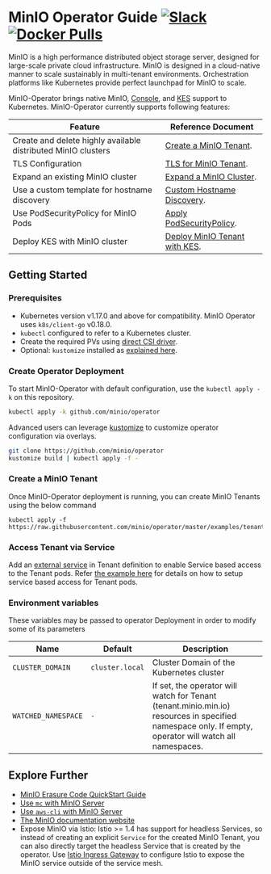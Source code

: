 # MinIO Operator Guide [![Slack](https://slack.min.io/slack?type=svg)](https://slack.min.io) [![Docker Pulls](https://img.shields.io/docker/pulls/minio/k8s-operator.svg?maxAge=604800)](https://hub.docker.com/r/minio/k8s-operator)

MinIO is a high performance distributed object storage server, designed for large-scale private cloud infrastructure. MinIO is designed in a cloud-native manner to scale sustainably in multi-tenant environments. Orchestration platforms like Kubernetes provide perfect launchpad for MinIO to scale.

MinIO-Operator brings native MinIO, [Console](https://github.com/minio/console), and [KES](https://github.com/minio/kes) support to Kubernetes. MinIO-Operator currently supports following features:

| Feature                 | Reference Document |
|-------------------------|--------------------|
| Create and delete highly available distributed MinIO clusters  | [Create a MinIO Tenant](https://github.com/minio/operator#create-a-minio-tenant). |
| TLS Configuration  | [TLS for MinIO Tenant](https://github.com/minio/operator/blob/master/docs/tls.md). |
| Expand an existing MinIO cluster | [Expand a MinIO Cluster](https://github.com/minio/operator/blob/master/docs/adding-zones.md). |
| Use a custom template for hostname discovery | [Custom Hostname Discovery](https://github.com/minio/operator/blob/master/docs/custom-name-templates.md). |
| Use PodSecurityPolicy for MinIO Pods | [Apply PodSecurityPolicy](https://github.com/minio/operator/blob/master/docs/pod-security-policy.md). |
| Deploy KES with MinIO cluster  | [Deploy MinIO Tenant with KES](https://github.com/minio/operator/blob/master/docs/kes.md). |

## Getting Started

### Prerequisites

- Kubernetes version v1.17.0 and above for compatibility. MinIO Operator uses `k8s/client-go` v0.18.0.
- `kubectl` configured to refer to a Kubernetes cluster.
- Create the required PVs using [direct CSI driver](https://github.com/minio/operator/blob/master/docs/using-direct-csi.md).
- Optional: `kustomize` installed as [explained here](https://github.com/kubernetes-sigs/kustomize/blob/master/docs/INSTALL.md#installation).

### Create Operator Deployment

To start MinIO-Operator with default configuration, use the `kubectl apply -k` on this repository.

```bash
kubectl apply -k github.com/minio/operator
```

Advanced users can leverage [kustomize](https://github.com/kubernetes-sigs/kustomize) to customize operator configuration via overlays.

```bash
git clone https://github.com/minio/operator
kustomize build | kubectl apply -f -
```

### Create a MinIO Tenant

Once MinIO-Operator deployment is running, you can create MinIO Tenants using the below command

```
kubectl apply -f https://raw.githubusercontent.com/minio/operator/master/examples/tenant.yaml
```

### Access Tenant via Service

Add an [external service](https://kubernetes.io/docs/concepts/services-networking/service/) in Tenant definition to enable Service based access to the Tenant pods. Refer [the example here](https://github.com/minio/operator/blob/master/examples/tenant.yaml?raw=true) for details on how to setup service based access for Tenant pods.

### Environment variables

These variables may be passed to operator Deployment in order to modify some of its parameters

| Name                | Default | Description                                                                                                                   |
| ---                 | ---     | ---                                                                                                                           |
| `CLUSTER_DOMAIN`    | `cluster.local` | Cluster Domain of the Kubernetes cluster |
| `WATCHED_NAMESPACE` | `-` | If set, the operator will watch for Tenant (tenant.minio.min.io) resources in specified namespace only. If empty, operator will watch all namespaces. |

## Explore Further

- [MinIO Erasure Code QuickStart Guide](https://docs.min.io/docs/minio-erasure-code-quickstart-guide)
- [Use `mc` with MinIO Server](https://docs.min.io/docs/minio-client-quickstart-guide)
- [Use `aws-cli` with MinIO Server](https://docs.min.io/docs/aws-cli-with-minio)
- [The MinIO documentation website](https://docs.min.io)
- Expose MinIO via Istio: Istio >= 1.4 has support for headless Services, so instead of creating an explicit `Service` for the created MinIO Tenant, you can also directly target the headless Service that is created by the operator. Use [Istio Ingress Gateway](https://istio.io/latest/docs/tasks/traffic-management/ingress/ingress-control/) to configure Istio to expose the MinIO service outside of the service mesh.
